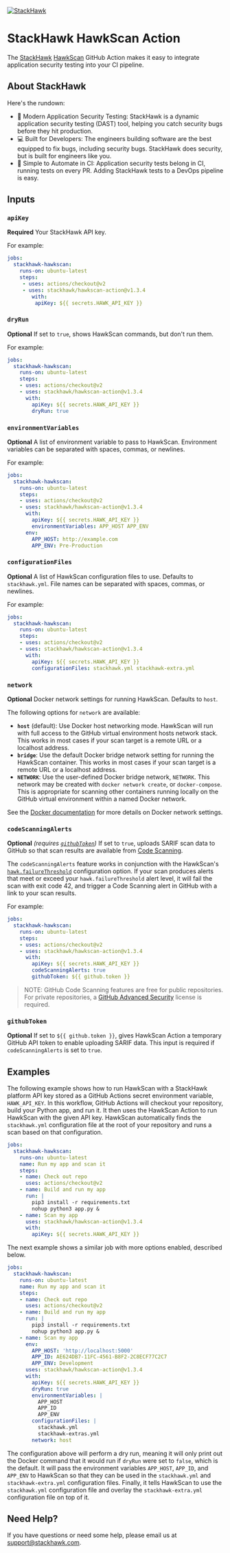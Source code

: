 [![StackHawk](https://www.stackhawk.com/stackhawk-light-long@2x.png)](https://stackhawk.com)

# StackHawk HawkScan Action

The [StackHawk](https://www.stackhawk.com/) [HawkScan](https://hub.docker.com/r/stackhawk/hawkscan) GitHub Action makes it easy to integrate application security testing into your CI pipeline.

## About StackHawk
Here's the rundown:

 * 🧪 Modern Application Security Testing: StackHawk is a dynamic application security testing (DAST) tool, helping you catch security bugs before they hit production.
 * 💻 Built for Developers: The engineers building software are the best equipped to fix bugs, including security bugs. StackHawk does security, but is built for engineers like you.
 * 🤖 Simple to Automate in CI: Application security tests belong in CI, running tests on every PR. Adding StackHawk tests to a DevOps pipeline is easy.

## Inputs

### `apiKey`

**Required** Your StackHawk API key.

For example:
```yaml
jobs:
  stackhawk-hawkscan:
    runs-on: ubuntu-latest
    steps:
     - uses: actions/checkout@v2
     - uses: stackhawk/hawkscan-action@v1.3.4
        with:
         apiKey: ${{ secrets.HAWK_API_KEY }}
```

### `dryRun`

**Optional** If set to `true`, shows HawkScan commands, but don't run them.

For example:
```yaml
jobs:
  stackhawk-hawkscan:
    runs-on: ubuntu-latest
    steps:
    - uses: actions/checkout@v2
    - uses: stackhawk/hawkscan-action@v1.3.4
      with:
        apiKey: ${{ secrets.HAWK_API_KEY }}
        dryRun: true
```

### `environmentVariables`

**Optional** A list of environment variable to pass to HawkScan. Environment variables can be separated with spaces, commas, or newlines.

For example:
```yaml
jobs:
  stackhawk-hawkscan:
    runs-on: ubuntu-latest
    steps:
    - uses: actions/checkout@v2
    - uses: stackhawk/hawkscan-action@v1.3.4
      with:
        apiKey: ${{ secrets.HAWK_API_KEY }}
        environmentVariables: APP_HOST APP_ENV
      env:
        APP_HOST: http://example.com
        APP_ENV: Pre-Production
```

### `configurationFiles`

**Optional** A list of HawkScan configuration files to use. Defaults to `stackhawk.yml`. File names can be separated with spaces, commas, or newlines.

For example:
```yaml
jobs:
  stackhawk-hawkscan:
    runs-on: ubuntu-latest
    steps:
    - uses: actions/checkout@v2
    - uses: stackhawk/hawkscan-action@v1.3.4
      with:
        apiKey: ${{ secrets.HAWK_API_KEY }}
        configurationFiles: stackhawk.yml stackhawk-extra.yml
```

### `network`

**Optional** Docker network settings for running HawkScan.  Defaults to `host`.

The following options for `network` are available:
 - **`host`** (default): Use Docker host networking mode. HawkScan will run with full access to the GitHub virtual environment hosts network stack. This works in most cases if your scan target is a remote URL or a localhost address.
 - **`bridge`**: Use the default Docker bridge network setting for running the HawkScan container. This works in most cases if your scan target is a remote URL or a localhost address.
 - **`NETWORK`**: Use the user-defined Docker bridge network, `NETWORK`. This network may be created with `docker network create`, or `docker-compose`. This is appropriate for scanning other containers running locally on the GitHub virtual environment within a named Docker network.

See the [Docker documentation](https://docs.docker.com/engine/reference/run/#network-settings) for more details on Docker network settings.

### `codeScanningAlerts`

**Optional** *(requires [`githubToken`](#githubtoken))* If set to `true`, uploads SARIF scan data to GitHub so that scan results are available from [Code Scanning](https://docs.github.com/en/code-security/secure-coding/automatically-scanning-your-code-for-vulnerabilities-and-errors/about-code-scanning).

The `codeScanningAlerts` feature works in conjunction with the HawkScan's [`hawk.failureThreshold`](https://docs.stackhawk.com/hawkscan/configuration/#hawk) configuration option. If your scan produces alerts that meet or exceed your `hawk.failureThreshold` alert level, it will fail the scan with exit code 42, and trigger a Code Scanning alert in GitHub with a link to your scan results.

For example:
```yaml
jobs:
  stackhawk-hawkscan:
    runs-on: ubuntu-latest
    steps:
    - uses: actions/checkout@v2
    - uses: stackhawk/hawkscan-action@v1.3.4
      with:
        apiKey: ${{ secrets.HAWK_API_KEY }}
        codeScanningAlerts: true
        githubToken: ${{ github.token }}
```

> NOTE: GitHub Code Scanning features are free for public repositories. For private repositories, a [GitHub Advanced Security](https://docs.github.com/en/get-started/learning-about-github/about-github-advanced-security) license is required.

### `githubToken`

**Optional** If set to `${{ github.token }}`, gives HawkScan Action a temporary GitHub API token to enable uploading SARIF data. This input is required if `codeScanningAlerts` is set to `true`.

## Examples

The following example shows how to run HawkScan with a StackHawk platform API key stored as a GitHub Actions secret environment variable, `HAWK_API_KEY`. In this workflow, GitHub Actions will checkout your repository, build your Python app, and run it. It then uses the HawkScan Action to run HawkScan with the given API key. HawkScan automatically finds the `stackhawk.yml` configuration file at the root of your repository and runs a scan based on that configuration.

```yaml
jobs:
  stackhawk-hawkscan:
    runs-on: ubuntu-latest
    name: Run my app and scan it
    steps:
    - name: Check out repo
      uses: actions/checkout@v2
    - name: Build and run my app
      run: |
        pip3 install -r requirements.txt
        nohup python3 app.py &
    - name: Scan my app
      uses: stackhawk/hawkscan-action@v1.3.4
      with:
        apiKey: ${{ secrets.HAWK_API_KEY }}
```

The next example shows a similar job with more options enabled, described below.

```yaml
jobs:
  stackhawk-hawkscan:
    runs-on: ubuntu-latest
    name: Run my app and scan it
    steps:
    - name: Check out repo
      uses: actions/checkout@v2
    - name: Build and run my app
      run: |
        pip3 install -r requirements.txt
        nohup python3 app.py &
    - name: Scan my app
      env:
        APP_HOST: 'http://localhost:5000'
        APP_ID: AE624DB7-11FC-4561-B8F2-2C8ECF77C2C7
        APP_ENV: Development
      uses: stackhawk/hawkscan-action@v1.3.4
      with:
        apiKey: ${{ secrets.HAWK_API_KEY }}
        dryRun: true
        environmentVariables: |
          APP_HOST
          APP_ID
          APP_ENV
        configurationFiles: |
          stackhawk.yml
          stackhawk-extras.yml
        network: host
```

The configuration above will perform a dry run, meaning it will only print out the Docker command that it would run if `dryRun` were set to `false`, which is the default. It will pass the environment variables `APP_HOST`, `APP_ID`, and `APP_ENV` to HawkScan so that they can be used in the `stackhawk.yml` and `stackhawk-extra.yml` configuration files. Finally, it tells HawkScan to use the `stackhawk.yml` configuration file and overlay the `stackhawk-extra.yml` configuration file on top of it.

## Need Help?

If you have questions or need some help, please email us at support@stackhawk.com.
